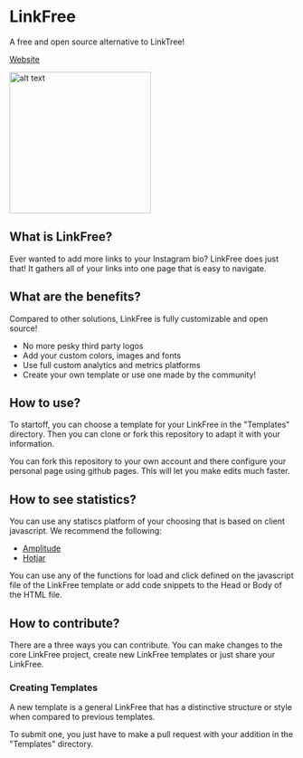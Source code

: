 # LinkFree

A free and open source alternative to LinkTree!

[Website](https://akshansh.in)

<img src="https://i.imgur.com/B4LX0kY.png" alt="alt text" width="250px">

## What is LinkFree?

Ever wanted to add more links to your Instagram bio? LinkFree does just that! It gathers all of your links into one page that is easy to navigate.

## What are the benefits?

Compared to other solutions, LinkFree is fully customizable and open source!

- No more pesky third party logos
- Add your custom colors, images and fonts
- Use full custom analytics and metrics platforms
- Create your own template or use one made by the community!

## How to use?

To startoff, you can choose a template for your LinkFree in the "Templates" directory. Then you can clone or fork this repository to adapt it with your information.

You can fork this repository to your own account and there configure your personal page using github pages. This will let you make edits much faster.

## How to see statistics?

You can use any statiscs platform of your choosing that is based on client javascript. We recommend the following:

- [Amplitude](https://amplitude.com/homepage)
- [Hotjar](https://www.hotjar.com/)

You can use any of the functions for load and click defined on the javascript file of the LinkFree template or add code snippets to the Head or Body of the HTML file.

## How to contribute?

There are a three ways you can contribute. You can make changes to the core LinkFree project, create new LinkFree templates or just share your LinkFree.

### Creating Templates

A new template is a general LinkFree that has a distinctive structure or style when compared to previous templates.

To submit one, you just have to make a pull request with your addition in the "Templates" directory.
